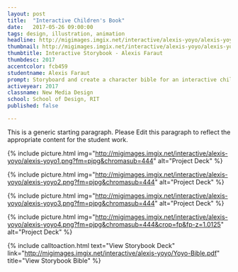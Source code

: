 ```yaml
---
layout: post
title:  "Interactive Children's Book"
date:   2017-05-26 09:00:00
tags: design, illustration, animation
headline: http://migimages.imgix.net/interactive/alexis-yoyo/alexis-yoyo1.png?fm=pjpg&h=400&fit=crop&crop=fp&fp-y=1&fp-z=1.55&fp-x=.9&auto=format
thumbnail: http://migimages.imgix.net/interactive/alexis-yoyo/alexis-yoyo1.png?fit=crop&fm=pjpg&q=85crop=fp&fp-x=1&chromasub=444
thumbtitle: Interactive Storybook - Alexis Faraut
thumbdesc: 2017
accentcolor: fcb459
studentname: Alexis Faraut 
prompt: Storyboard and create a character bible for an interactive children's storybook.
activeyear: 2017
classname: New Media Design 
school: School of Design, RIT
published: false

---
```


<section>
<p>This is a generic starting paragraph. Please Edit this paragraph to reflect the appropriate content for the student work.</p>

{% include picture.html img="http://migimages.imgix.net/interactive/alexis-yoyo/alexis-yoyo1.png?fm=pjpg&chromasub=444" alt="Project Deck" %}

{% include picture.html img="http://migimages.imgix.net/interactive/alexis-yoyo/alexis-yoyo2.png?fm=pjpg&chromasub=444" alt="Project Deck" %}

{% include picture.html img="http://migimages.imgix.net/interactive/alexis-yoyo/alexis-yoyo3.png?fm=pjpg&chromasub=444" alt="Project Deck" %}

{% include picture.html img="http://migimages.imgix.net/interactive/alexis-yoyo/alexis-yoyo4.png?fm=pjpg&chromasub=444&crop=fp&fp-z=1.0125" alt="Project Deck" %}

{% include calltoaction.html text="View Storybook Deck" link="http://migimages.imgix.net/interactive/alexis-yoyo/Yoyo-Bible.pdf" title="View Storybook Bible" %}
</section>